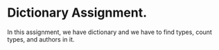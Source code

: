# Dictionary Assignment.
In this assignment, we have dictionary and we have to find types, count types, and authors in it.